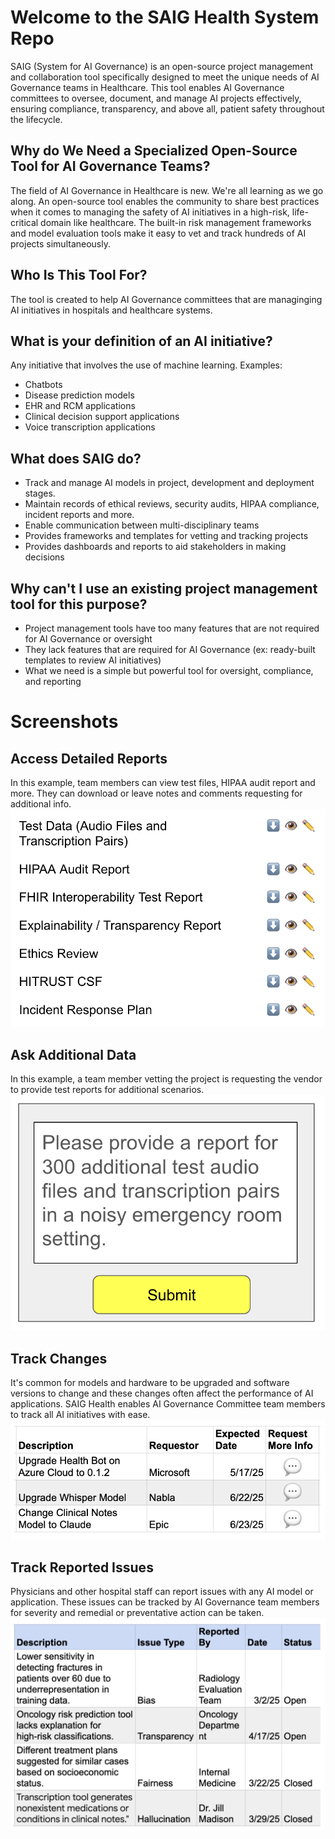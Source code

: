 # Welcome to the SAIG Health System Repo

SAIG (System for AI Governance) is an open-source project management and collaboration tool specifically designed to meet the unique needs of AI Governance teams in Healthcare. This tool enables AI Governance committees to oversee, document, and manage AI projects effectively, ensuring compliance, transparency, and above all, patient safety throughout the lifecycle.

## Why do We Need a Specialized Open-Source Tool for AI Governance Teams?

The field of AI Governance in Healthcare is new. We're all learning as we go along. An open-source tool enables the community to share best practices when it comes to managing the safety of AI initiatives in a high-risk, life-critical domain like healthcare. The built-in risk management frameworks and model evaluation tools make it easy to vet and track hundreds of AI projects simultaneously.

## Who Is This Tool For?

The tool is created to help AI Governance committees that are managinging AI initiatives in hospitals and healthcare systems.

## What is your definition of an AI initiative?

Any initiative that involves the use of machine learning. Examples:
- Chatbots
- Disease prediction models
- EHR and RCM applications
- Clinical decision support applications
- Voice transcription applications

## What does SAIG do?

- Track and manage AI models in project, development and deployment stages.
- Maintain records of ethical reviews, security audits, HIPAA compliance, incident reports and more.
- Enable communication between multi-disciplinary teams
- Provides frameworks and templates for vetting and tracking projects
- Provides dashboards and reports to aid stakeholders in making decisions

## Why can't I use an existing project management tool for this purpose?
- Project management tools have too many features that are not required for AI Governance or oversight
- They lack features that are required for AI Governance (ex: ready-built templates to review AI initiatives)
- What we need is a simple but powerful tool for oversight, compliance, and reporting

# Screenshots

## Access Detailed Reports

In this example, team members can view test files, HIPAA audit report and more. They can download or leave notes and comments requesting for additional info.
![Detailed Reports Screenshot](images/detailed_report.png)

## Ask Additional Data

In this example, a team member vetting the project is requesting the vendor to provide test reports for additional scenarios.
![Request Data Screenshot](images/request_data.png)

## Track Changes

It's common for models and hardware to be upgraded and software versions to change and these changes often affect the performance of AI applications. SAIG Health enables AI Governance Committee team members to track all AI initiatives with ease.
![Track Changes](images/track_changes.png)

## Track Reported Issues

Physicians and other hospital staff can report issues with any AI model or application. These issues can be tracked by AI Governance team members for severity and remedial or preventative action can be taken.
![Track Changes](images/track_issues.png)
